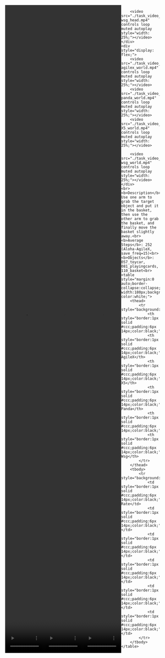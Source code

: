 <!DOCTYPE html>
<html lang="en">
<body>
    <div style="display: flex;">
        <video src="./task_video_clean/place_object_basket/aloha-agilex_head.mp4" controls loop muted autoplay style="width: 25%;"></video>
        <video src="./task_video_clean/place_object_basket/franka-panda_head.mp4" controls loop muted autoplay style="width: 25%;"></video>
        <video src="./task_video_clean/place_object_basket/ARX-X5_head.mp4" controls loop muted autoplay style="width: 25%;"></video>
        
        <video src="./task_video_clean/place_object_basket/ur5-wsg_head.mp4" controls loop muted autoplay style="width: 25%;"></video>
    </div>
    <div style="display: flex;">
        <video src="./task_video_clean/place_object_basket/aloha-agilex_world.mp4" controls loop muted autoplay style="width: 25%;"></video>
        <video src="./task_video_clean/place_object_basket/franka-panda_world.mp4" controls loop muted autoplay style="width: 25%;"></video>
        <video src="./task_video_clean/place_object_basket/ARX-X5_world.mp4" controls loop muted autoplay style="width: 25%;"></video>
        
        <video src="./task_video_clean/place_object_basket/ur5-wsg_world.mp4" controls loop muted autoplay style="width: 25%;"></video>
    </div>
    <br><b>Description</b>: Use one arm to grab the target object and put it in the basket, then use the other arm to grab the basket, and finally move the basket slightly away.<br>
    <b>Average Steps</b>: 252 (Aloha-AgileX, save_freq=15)<br>
    <b>Objects</b>: 057_toycar, 081_playingcards, 110_basket<br>
    <table style="margin:0 auto;border-collapse:collapse;width:auto;min-width:180px;background-color:white;">
        <thead>
            <tr style="background:#f0f0f0;">
                <th style="border:1px solid #ccc;padding:6px 14px;color:black;">Embodiments</th>
                <th style="border:1px solid #ccc;padding:6px 14px;color:black;">Aloha-AgileX</th>
                <th style="border:1px solid #ccc;padding:6px 14px;color:black;">ARX-X5</th>
                <th style="border:1px solid #ccc;padding:6px 14px;color:black;">Franka-Panda</th>
                <th style="border:1px solid #ccc;padding:6px 14px;color:black;">Piper</th>
                <th style="border:1px solid #ccc;padding:6px 14px;color:black;">UR5-Wsg</th>
            </tr>
        </thead>
        <tbody>
            <tr style="background:white;">
                <td style="border:1px solid #ccc;padding:6px 14px;color:black;">Success Rate</td>
                <td style="border:1px solid #ccc;padding:6px 14px;color:black;">74%</td>
                <td style="border:1px solid #ccc;padding:6px 14px;color:black;">14%</td>
                <td style="border:1px solid #ccc;padding:6px 14px;color:black;">61%</td>
                <td style="border:1px solid #ccc;padding:6px 14px;color:black;">0%</td>
                <td style="border:1px solid #ccc;padding:6px 14px;color:black;">7%</td>
            </tr>
        </tbody>
    </table>
</body>
</html>
